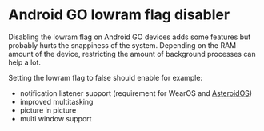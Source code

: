 # Android GO lowram flag disabler

Disabling the lowram flag on Android GO devices adds some features but probably hurts the snappiness of the system.
Depending on the RAM amount of the device, restricting the amount of background processes can help a lot.

Setting the lowram flag to false should enable for example:
- notification listener support (requirement for WearOS and [AsteroidOS](https://asteroidos.org))
- improved multitasking
- picture in picture
- multi window support
